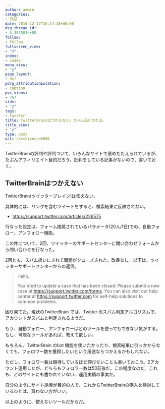 ```yaml
---
author: admin
categories:
- 日記
date: 2016-12-17T16:17:38+00:00
dsq_thread_id:
- 5.387581e+09
follow:
- follow
fullscreen_view:
- "n"
index:
- index
menu_view:
- "y"
page_layout:
- def
pdrp_attributionLocation:
- caption
pvc_views:
- 767
side:
- "y"
tags:
- twitter
title: TwitterBrainはつかえない。スパム扱いされる。
title_view:
- "y"
type: post
url: /archives/=5986
---
```


TwitterBrainの評判や評判ついて、いろんなサイトで褒めたたえられているが、たぶんアフィリエイト目的だろう。批判をしている記事がないので、書いておく。

## TwitterBrainはつかえない

TwitterBrain(ツイッターブレイン)は使えない。

具体的には、リンクを含むツイートをすると、検索結果に反映されない。

  * https://support.twitter.com/articles/226575

行なった設定は、フォーム推奨されているパラメータ(20人/1日)での、自動フォロー、アンフォロー機能。

この件について、2回、ツイッターのサポートセンターに問い合わせフォームから問い合わせを行なった。

2回とも、スパム扱いにされて問題がクローズされた。改善なし。以下は、ツイッターサポートセンターからの返信。

> Hello,
> 
> You tried to update a case that has been closed. Please submit a new case at https://support.twitter.com/forms. You can also visit our help center at https://support.twitter.com for self-help solutions to common problems.

困り果てた。現状のTwitterBrain では、Twitter のスパム判定アルゴリズムで、アカウントがスパムと判定されるようだ。

もう、自動フォロー、アンフォローはどのツールを使ってもできない気がする。もし、可能なツールがあれば、教えて欲しい。

もちろん、TwitterBrain のbot 機能を使いたかったり、検索結果に引っかからなくても、フォロワー数を獲得したいという用途ならつかえるかもしれない。

ただし、フォロワー数は期待しているほど伸びないことも書いておこう。2アカウント運用したが、どちらもフォロワー数は50前後だ。この程度なのだ。これも、どのサイトにも書かれていない、運用実績の事実だ。

自分のようにサイト誘導が目的の人で、これからTwitterBrainの購入を検討しているひとは、買わない方がいい。

以上のように、使えないツールだからだ。